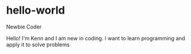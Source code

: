 # hello-world
Newbie Coder

Hello! I'm Kenn and I am new in coding. I want to learn programming and apply it to solve problems
